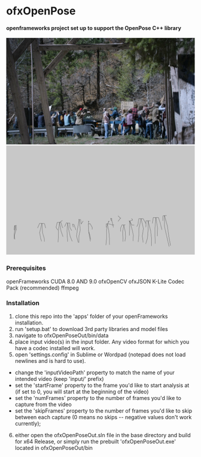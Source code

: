 # ofxOpenPose
#### openframeworks project set up to support the OpenPose C++ library
![alt text](https://raw.githubusercontent.com/heximhotep/ofxOpenPoseOut/master/docs/example_img_in.jpg "input frame")
![alt text](https://raw.githubusercontent.com/heximhotep/ofxOpenPoseOut/master/docs/example_img_out.jpg "output frame")

### Prerequisites
 openFrameworks
 CUDA 8.0 AND 9.0
 ofxOpenCV
 ofxJSON
 K-Lite Codec Pack
 (recommended) ffmpeg

### Installation
1. clone this repo into the 'apps' folder of your openFrameworks installation. 
2. run 'setup.bat' to download 3rd party libraries and model files
3. navigate to ofxOpenPoseOut/bin/data
4. place input video(s) in the input folder. Any video format for which you have a codec installed will work. 
5. open 'settings.config' in Sublime or Wordpad (notepad does not load newlines and is hard to use).
  - change the 'inputVideoPath' property to match the name of your intended video (keep 'input/' prefix)
  - set the 'startFrame' property to the frame you'd like to start analysis at (if set to 0, you will start at the beginning of the video)
  - set the 'numFrames' property to the number of frames you'd like to capture from the video
  - set the 'skipFrames' property to the number of frames you'd like to skip between each capture (0 means no skips -- negative values don't work currently);
6. either open the ofxOpenPoseOut.sln file in the base directory and build for x64 Release, or simply run the prebuilt 'ofxOpenPoseOut.exe' located in ofxOpenPoseOut/bin
